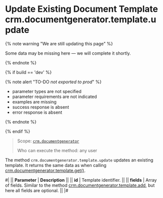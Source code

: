 # Update Existing Document Template crm.documentgenerator.template.update

{% note warning "We are still updating this page" %}

Some data may be missing here — we will complete it shortly.

{% endnote %}

{% if build == 'dev' %}

{% note alert "TO-DO _not exported to prod_" %}

- parameter types are not specified
- parameter requirements are not indicated
- examples are missing
- success response is absent
- error response is absent

{% endnote %}

{% endif %}

> Scope: [`crm.documentgenerator`](../../../scopes/permissions.md)
>
> Who can execute the method: any user

The method `crm.documentgenerator.template.update` updates an existing template. It returns the same data as when calling [crm.documentgenerator.template.get()](./crm-document-generator-template-get.md).

#|
|| **Parameter** | **Description** ||
|| **id** | Template identifier. ||
|| **fields** | Array of fields. Similar to the method [crm.documentgenerator.template.add](./crm-document-generator-template-add.md), but here all fields are optional. ||
|#